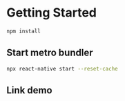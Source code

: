 # Getting Started

```bash
npm install
```

## Start metro bundler

```bash
npx react-native start --reset-cache
```

## Link demo
